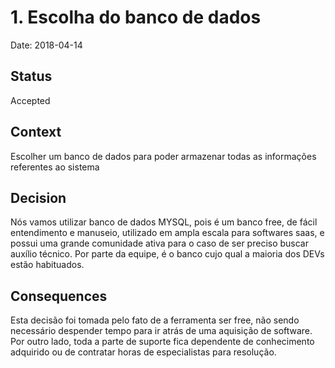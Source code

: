 # 1. Escolha do banco de dados

Date: 2018-04-14

## Status

Accepted

## Context

Escolher um banco de dados para poder armazenar todas as informações referentes ao sistema

## Decision

Nós vamos utilizar banco de dados MYSQL, pois é um banco free, de fácil entendimento e manuseio, utilizado em ampla escala para softwares saas, e possui uma grande comunidade ativa para o caso de ser preciso buscar auxílio técnico. Por parte da equipe, é o banco cujo qual a maioria dos DEVs estão habituados.

## Consequences

Esta decisão foi tomada pelo fato de a ferramenta ser free, não sendo necessário despender tempo para ir atrás de uma aquisição de software. Por outro lado, toda a parte de suporte fica dependente de conhecimento adquirido ou de contratar horas de especialistas para resolução.


